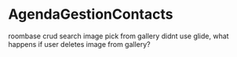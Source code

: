 # AgendaGestionContacts
roombase crud search image pick from gallery
didnt use glide, what happens if user deletes image from gallery?
